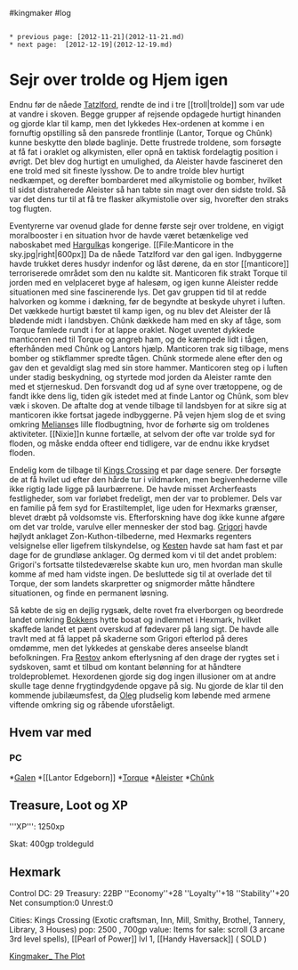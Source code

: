#kingmaker #log

```ad-info

* previous page: [2012-11-21](2012-11-21.md)
* next page:  [2012-12-19](2012-12-19.md) 
```

# Sejr over trolde og Hjem igen  
 
Endnu før de nåede [Tatzlford](Tatzlford.md), rendte de ind i tre [[troll|trolde]] som var ude at vandre i skoven. Begge grupper af rejsende opdagede hurtigt hinanden og gjorde klar til kamp, men det lykkedes Hex-ordenen at komme i en fornuftig opstilling så den pansrede frontlinje (Lantor, Torque og Chûnk) kunne beskytte den bløde baglinje. Dette frustrede troldene, som forsøgte at få fat i oraklet og alkymisten, eller opnå en taktisk fordelagtig position i øvrigt. Det blev dog hurtigt en umulighed, da Aleister havde fascineret den ene trold med sit fineste lysshow. De to andre trolde blev hurtigt nedkæmpet, og derefter bombarderet med alkymistolie og bomber, hvilket til sidst distraherede Aleister så han tabte sin magt over den sidste trold. Så var det dens tur til at få tre flasker alkymistolie over sig, hvorefter den straks tog flugten.
Eventyrerne var ovenud glade for denne første sejr over troldene, en vigigt moralbooster i en situation hvor de havde været betænkelige ved naboskabet med [Hargulka](Hargulka.md)s kongerige.
[[File:Manticore in the sky.jpg|right|600px]]
Da de nåede Tatzlford var den gal igen. Indbyggerne havde trukket deres husdyr indenfor og låst dørene, da en stor [[manticore]] terroriserede området som den nu kaldte sit. Manticoren fik strakt Torque til jorden med en velplaceret byge af halesøm, og igen kunne Aleister redde situationen med sine fascinerende lys. Det gav gruppen tid til at redde halvorken og komme i dækning, før de begyndte at beskyde uhyret i luften. Det vækkede hurtigt bæstet til kamp igen, og nu blev det Aleister der lå blødende midt i landsbyen. Chûnk dækkede ham med en sky af tåge, som Torque famlede rundt i for at lappe oraklet. Noget uventet dykkede manticoren ned til Torque og angreb ham, og de kæmpede lidt i tågen, efterhånden med Chûnk og Lantors hjælp. Manticoren trak sig tilbage, mens bomber og stikflammer spredte tågen. Chûnk stormede alene efter den og gav den et gevaldigt slag med sin store hammer. Manticoren steg op i luften under stadig beskydning, og styrtede mod jorden da Aleister ramte den med et stjerneskud. Den forsvandt dog ud af syne over trætoppene, og de fandt ikke dens lig, tiden gik istedet med at finde Lantor og Chûnk, som blev væk i skoven. De aftalte dog at vende tilbage til landsbyen for at sikre sig at manticoren ikke fortsat jagede indbyggerne. På vejen hjem slog de et sving omkring [Melianse](Melianse.md)s lille flodbugtning, hvor de forhørte sig om troldenes aktiviteter. [[Nixie]]n kunne fortælle, at selvom der ofte var trolde syd for floden, og måske endda ofteer end tidligere, var de endnu ikke krydset floden.
Endelig kom de tilbage til [Kings Crossing](Kings%20Crossing.md) et par dage senere. Der forsøgte de at få hvilet ud efter den hårde tur i vildmarken, men begivenhederne ville ikke rigtig lade ligge på laurbærrene. De havde misset Archerfeasts festligheder, som var forløbet fredeligt, men der var to problemer. Dels var en familie på fem syd for Erastiltemplet, lige uden for Hexmarks grænser, blevet dræbt på voldsomste vis. Efterforskning have dog ikke kunne afgøre om det var trolde, varulve eller mennesker der stod bag. [Grigori](Grigori.md) havde højlydt anklaget Zon-Kuthon-tilbederne, med Hexmarks regenters velsignelse eller ligefrem tilskyndelse, og [Kesten](Kesten%20Garess.md) havde sat ham fast et par dage for de grundløse anklager. Og dermed kom vi til det andet problem: Grigori's fortsatte tilstedeværelse skabte kun uro, men hvordan man skulle komme af med ham vidste ingen. De besluttede sig til at overlade det til Torque, der som landets skarpretter og snigmorder måtte håndtere situationen, og finde en permanent løsning. 
Så købte de sig en dejlig rygsæk, delte rovet fra elverborgen og beordrede landet omkring [Bokken](Bokken.md)s hytte bosat og indlemmet i Hexmark, hvilket skaffede landet et pænt overskud af fødevarer på lang sigt. De havde alle travlt med at få lappet på skaderne som Grigori efterlod på deres omdømme, men det lykkedes at genskabe deres anseelse blandt befolkningen. Fra [Restov](Restov.md) ankom efterlysning af den drage der rygtes set i sydskoven, samt et tilbud om kontant belønning for at håndtere troldeproblemet. Hexordenen gjorde sig dog ingen illusioner om at andre skulle tage denne frygtindgydende opgave på sig. Nu gjorde de klar til den kommende jubilæumsfest, da [Oleg](Oleg%20Leventon.md) pludselig kom løbende med armene viftende omkring sig og råbende uforståeligt.
## Hvem var med 
### PC 
 
*[Galen](Galen%20Jabir.md) 
*[[Lantor Edgeborn]] 
*[Torque](Torque%20Firebrand.md) 
*[Aleister](Aleister.md)
*[Chûnk](Chûnk%20Van%20Der%20Hamer.md)
## Treasure, Loot og XP 
'''XP''': 1250xp 
Skat: 400gp troldeguld
 
## Hexmark 
Control DC: 29 Treasury: 22BP 
  ''Economy''+28 ''Loyalty''+18 ''Stability''+20
  Net consumption:0 Unrest:0
Cities:
Kings Crossing (Exotic craftsman, Inn, Mill, Smithy, Brothel, Tannery, Library, 3 Houses) pop: 2500 , 700gp value: Items for sale: scroll (3 arcane 3rd level spells), [[Pearl of Power]] lvl 1, [[Handy Haversack]] ( SOLD )
[Kingmaker_ The Plot](Kingmaker_%20The%20Plot.md)
